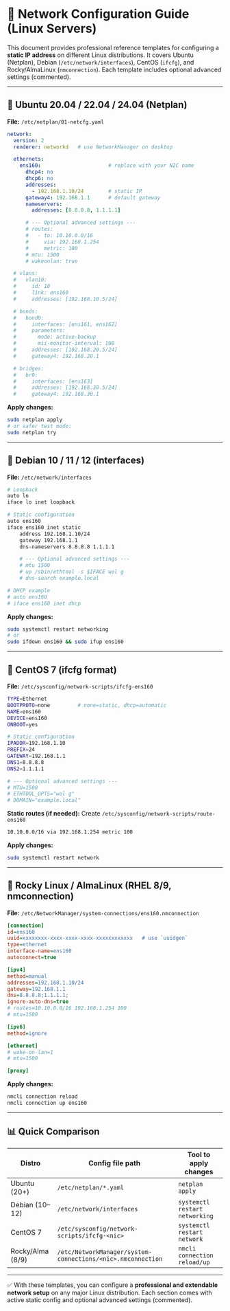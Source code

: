 

# 📘 Network Configuration Guide (Linux Servers)

This document provides professional reference templates for configuring a **static IP address** on different Linux distributions.
It covers Ubuntu (Netplan), Debian (`/etc/network/interfaces`), CentOS (`ifcfg`), and Rocky/AlmaLinux (`nmconnection`).
Each template includes optional advanced settings (commented).

---

## 🔹 Ubuntu 20.04 / 22.04 / 24.04 (Netplan)

**File:** `/etc/netplan/01-netcfg.yaml`

```yaml
network:
  version: 2
  renderer: networkd   # use NetworkManager on desktop

  ethernets:
    ens160:                      # replace with your NIC name
      dhcp4: no
      dhcp6: no
      addresses:
        - 192.168.1.10/24        # static IP
      gateway4: 192.168.1.1      # default gateway
      nameservers:
        addresses: [8.8.8.8, 1.1.1.1]

      # --- Optional advanced settings ---
      # routes:
      #   - to: 10.10.0.0/16
      #     via: 192.168.1.254
      #     metric: 100
      # mtu: 1500
      # wakeonlan: true

  # vlans:
  #   vlan10:
  #     id: 10
  #     link: ens160
  #     addresses: [192.168.10.5/24]

  # bonds:
  #   bond0:
  #     interfaces: [ens161, ens162]
  #     parameters:
  #       mode: active-backup
  #       mii-monitor-interval: 100
  #     addresses: [192.168.20.5/24]
  #     gateway4: 192.168.20.1

  # bridges:
  #   br0:
  #     interfaces: [ens163]
  #     addresses: [192.168.30.5/24]
  #     gateway4: 192.168.30.1
```

**Apply changes:**

```bash
sudo netplan apply
# or safer test mode:
sudo netplan try
```

---

## 🔹 Debian 10 / 11 / 12 (interfaces)

**File:** `/etc/network/interfaces`

```bash
# Loopback
auto lo
iface lo inet loopback

# Static configuration
auto ens160
iface ens160 inet static
    address 192.168.1.10/24
    gateway 192.168.1.1
    dns-nameservers 8.8.8.8 1.1.1.1

    # --- Optional advanced settings ---
    # mtu 1500
    # up /sbin/ethtool -s $IFACE wol g
    # dns-search example.local

# DHCP example
# auto ens160
# iface ens160 inet dhcp
```

**Apply changes:**

```bash
sudo systemctl restart networking
# or
sudo ifdown ens160 && sudo ifup ens160
```

---

## 🔹 CentOS 7 (ifcfg format)

**File:** `/etc/sysconfig/network-scripts/ifcfg-ens160`

```bash
TYPE=Ethernet
BOOTPROTO=none         # none=static, dhcp=automatic
NAME=ens160
DEVICE=ens160
ONBOOT=yes

# Static configuration
IPADDR=192.168.1.10
PREFIX=24
GATEWAY=192.168.1.1
DNS1=8.8.8.8
DNS2=1.1.1.1

# --- Optional advanced settings ---
# MTU=1500
# ETHTOOL_OPTS="wol g"
# DOMAIN="example.local"
```

**Static routes (if needed):**
Create `/etc/sysconfig/network-scripts/route-ens160`

```bash
10.10.0.0/16 via 192.168.1.254 metric 100
```

**Apply changes:**

```bash
sudo systemctl restart network
```

---

## 🔹 Rocky Linux / AlmaLinux (RHEL 8/9, nmconnection)

**File:** `/etc/NetworkManager/system-connections/ens160.nmconnection`

```ini
[connection]
id=ens160
uuid=xxxxxxxx-xxxx-xxxx-xxxx-xxxxxxxxxxxx   # use `uuidgen`
type=ethernet
interface-name=ens160
autoconnect=true

[ipv4]
method=manual
addresses=192.168.1.10/24
gateway=192.168.1.1
dns=8.8.8.8;1.1.1.1;
ignore-auto-dns=true
# routes=10.10.0.0/16 192.168.1.254 100
# mtu=1500

[ipv6]
method=ignore

[ethernet]
# wake-on-lan=1
# mtu=1500

[proxy]
```

**Apply changes:**

```bash
nmcli connection reload
nmcli connection up ens160
```

---

## 📊 Quick Comparison

| Distro           | Config file path                                            | Tool to apply changes          |
| ---------------- | ----------------------------------------------------------- | ------------------------------ |
| Ubuntu (20+)     | `/etc/netplan/*.yaml`                                       | `netplan apply`                |
| Debian (10–12)   | `/etc/network/interfaces`                                   | `systemctl restart networking` |
| CentOS 7         | `/etc/sysconfig/network-scripts/ifcfg-<nic>`                | `systemctl restart network`    |
| Rocky/Alma (8/9) | `/etc/NetworkManager/system-connections/<nic>.nmconnection` | `nmcli connection reload/up`   |

---

✅ With these templates, you can configure a **professional and extendable network setup** on any major Linux distribution.
Each section comes with active static config and optional advanced settings (commented).

